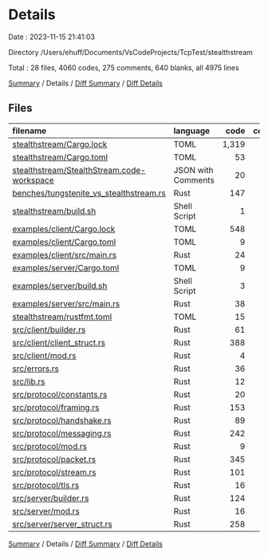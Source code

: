 # Details

Date : 2023-11-15 21:41:03

Directory /Users/ehuff/Documents/VsCodeProjects/TcpTest/stealthstream

Total : 28 files,  4060 codes, 275 comments, 640 blanks, all 4975 lines

[Summary](results.md) / Details / [Diff Summary](diff.md) / [Diff Details](diff-details.md)

## Files
| filename | language | code | comment | blank | total |
| :--- | :--- | ---: | ---: | ---: | ---: |
| [stealthstream/Cargo.lock](/stealthstream/Cargo.lock) | TOML | 1,319 | 2 | 166 | 1,487 |
| [stealthstream/Cargo.toml](/stealthstream/Cargo.toml) | TOML | 53 | 3 | 13 | 69 |
| [stealthstream/StealthStream.code-workspace](/stealthstream/StealthStream.code-workspace) | JSON with Comments | 20 | 0 | 0 | 20 |
| [benches/tungstenite_vs_stealthstream.rs](/benches/tungstenite_vs_stealthstream.rs) | Rust | 147 | 5 | 29 | 181 |
| [stealthstream/build.sh](/stealthstream/build.sh) | Shell Script | 1 | 0 | 0 | 1 |
| [examples/client/Cargo.lock](/examples/client/Cargo.lock) | TOML | 548 | 2 | 73 | 623 |
| [examples/client/Cargo.toml](/examples/client/Cargo.toml) | TOML | 9 | 1 | 3 | 13 |
| [examples/client/src/main.rs](/examples/client/src/main.rs) | Rust | 24 | 1 | 7 | 32 |
| [examples/server/Cargo.toml](/examples/server/Cargo.toml) | TOML | 9 | 1 | 3 | 13 |
| [examples/server/build.sh](/examples/server/build.sh) | Shell Script | 3 | 0 | 0 | 3 |
| [examples/server/src/main.rs](/examples/server/src/main.rs) | Rust | 38 | 0 | 7 | 45 |
| [stealthstream/rustfmt.toml](/stealthstream/rustfmt.toml) | TOML | 15 | 0 | 1 | 16 |
| [src/client/builder.rs](/src/client/builder.rs) | Rust | 61 | 26 | 15 | 102 |
| [src/client/client_struct.rs](/src/client/client_struct.rs) | Rust | 388 | 66 | 77 | 531 |
| [src/client/mod.rs](/src/client/mod.rs) | Rust | 4 | 0 | 2 | 6 |
| [src/errors.rs](/src/errors.rs) | Rust | 36 | 1 | 6 | 43 |
| [src/lib.rs](/src/lib.rs) | Rust | 12 | 0 | 4 | 16 |
| [src/protocol/constants.rs](/src/protocol/constants.rs) | Rust | 20 | 14 | 5 | 39 |
| [src/protocol/framing.rs](/src/protocol/framing.rs) | Rust | 153 | 47 | 25 | 225 |
| [src/protocol/handshake.rs](/src/protocol/handshake.rs) | Rust | 89 | 6 | 16 | 111 |
| [src/protocol/messaging.rs](/src/protocol/messaging.rs) | Rust | 242 | 13 | 40 | 295 |
| [src/protocol/mod.rs](/src/protocol/mod.rs) | Rust | 9 | 0 | 2 | 11 |
| [src/protocol/packet.rs](/src/protocol/packet.rs) | Rust | 345 | 19 | 60 | 424 |
| [src/protocol/stream.rs](/src/protocol/stream.rs) | Rust | 101 | 16 | 15 | 132 |
| [src/protocol/tls.rs](/src/protocol/tls.rs) | Rust | 16 | 6 | 3 | 25 |
| [src/server/builder.rs](/src/server/builder.rs) | Rust | 124 | 18 | 20 | 162 |
| [src/server/mod.rs](/src/server/mod.rs) | Rust | 16 | 2 | 7 | 25 |
| [src/server/server_struct.rs](/src/server/server_struct.rs) | Rust | 258 | 26 | 41 | 325 |

[Summary](results.md) / Details / [Diff Summary](diff.md) / [Diff Details](diff-details.md)